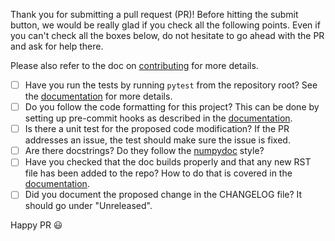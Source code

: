 Thank you for submitting a pull request (PR)! Before hitting the submit button, we would be really glad if you check all the following points. Even if you can't check all the boxes below, do not hesitate to go ahead with the PR and ask for help there.

Please also refer to the doc on [contributing](https://lensless.readthedocs.io/en/latest/contributing.html) for more details. 

- [ ] Have you run the tests by running `pytest` from the repository root? See the [documentation](https://lensless.readthedocs.io/en/latest/contributing.html#unit-tests) for more details.
- [ ] Do you follow the code formatting for this project? This can be done by setting up pre-commit hooks as described in the [documentation](https://lensless.readthedocs.io/en/latest/contributing.html#coding-style).
- [ ] Is there a unit test for the proposed code modification? If the PR addresses an issue, the test should make sure the issue is fixed.
- [ ] Are there docstrings? Do they follow the [numpydoc](https://numpydoc.readthedocs.io/en/latest/format.html#docstring-standard) style?
- [ ] Have you checked that the doc builds properly and that any new RST file has been added to the repo? How to do that is covered in the [documentation](https://lensless.readthedocs.io/en/latest/contributing.html#building-documentation).
- [ ] Did you document the proposed change in the CHANGELOG file? It should go under "Unreleased".

Happy PR :smiley: